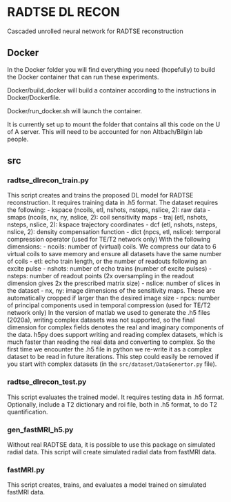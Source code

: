 # RADTSE DL RECON

Cascaded unrolled neural network for RADTSE reconstruction


## Docker

In the Docker folder you will find everything you need (hopefully) to
build the Docker container that can run these experiments. 

Docker/build_docker will build a container according to the
instructions in Docker/Dockerfile. 

Docker/run_docker.sh will launch the container. 

It is currently set up to mount the folder that contains all this code
on the U of A server. This will need to be accounted for non
Altbach/Bilgin lab people. 

## src

### radtse_dlrecon_train.py
This script creates and trains the proposed DL model for RADTSE reconstruction. It requires training data in .h5 format. The dataset requires the following:
     - kspace (ncoils, etl, nshots, nsteps, nslice, 2): raw data
     - smaps (ncoils, nx, ny, nslice, 2): coil sensitivity maps
     - traj (etl, nshots, nsteps, nslice, 2): kspace trajectory coordinates
     - dcf (etl, nshots, nsteps, nslice, 2): density compensation function
     - dict (npcs, etl, nslice): temporal compression operator (used for TE/T2 network only)
With the following dimensions:
     - ncoils: number of (virtual) coils. We compress our data to 6 virtual coils to save memory and ensure all datasets have the same number of coils
     - etl: echo train length, or the number of readouts following an excite pulse
     - nshots: number of echo trains (number of excite pulses)
     - nsteps: number of readout points (2x oversampling in the readout dimension gives 2x the prescribed matrix size)
     - nslice: number of slices in the dataset
     - nx, ny: image dimensions of the sensitivity maps. These are automatically cropped if larger than the desired image size
     - npcs: number of principal components used in temporal compression (used for TE/T2 network only)
In the version of matlab we used to generate the .h5 files (2020a), writing complex datasets was not supported, so the final dimension for complex fields denotes the real and imaginary components of the data.
h5py does support writing and reading complex datasets, which is much faster than reading the real data and converting to complex. So the first time we encounter the .h5 file in python we re-write it as a complex dataset to be read in future iterations. This step could easily be removed if you start with complex datasets (in the `src/dataset/DataGenertor.py` file). 

### radtse_dlrecon_test.py
This script evaluates the trained model. It requires testing data in .h5 format. Optionally, include a T2 dictionary and roi file, both in .h5 format, to do T2 quantification.

### gen_fastMRI_h5.py
Without real RADTSE data, it is possible to use this package on simulated radial data. This script will create simulated radial data from fastMRI data. 

### fastMRI.py
This script creates, trains, and evaluates a model trained on simulated fastMRI data. 

